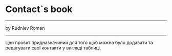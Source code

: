 <h1>Contact`s book</h1>
<hr>
by Rudniev Roman
<hr>
Цей проєкт придназначиний для того щоб можна було додавати та 
редагувати свої контакти у вигляді таблиці.
<br>

